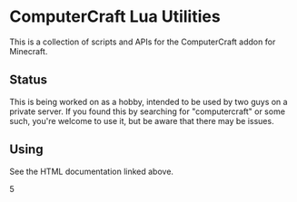 # ComputerCraft Lua Utilities

This is a collection of scripts and APIs for the ComputerCraft addon for Minecraft.

## Status

This is being worked on as a hobby, intended to be used by two guys on a 
private server.  If you found this by searching for "computercraft" or some 
such, you're welcome to use it, but be aware that there may be issues.

## Using

See the HTML documentation linked above.

5
